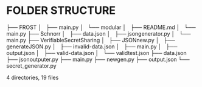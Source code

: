 # FOLDER STRUCTURE

├── FROST
│   ├── main.py
│   └── modular
│       ├── README.md
│       └── main.py
├── Schnorr
│   ├── data.json
│   ├── jsongenerator.py
│   └── main.py
├── VerifiableSecretSharing
│   ├── JSONnew.py
│   ├── generateJSON.py
│   ├── invalid-data.json
│   ├── main.py
│   ├── output.json
│   ├── valid-data.json
│   └── validtest.json
├── data.json
├── jsonoutputer.py
├── main.py
├── newgen.py
├── output.json
└── secret_generator.py

4 directories, 19 files

